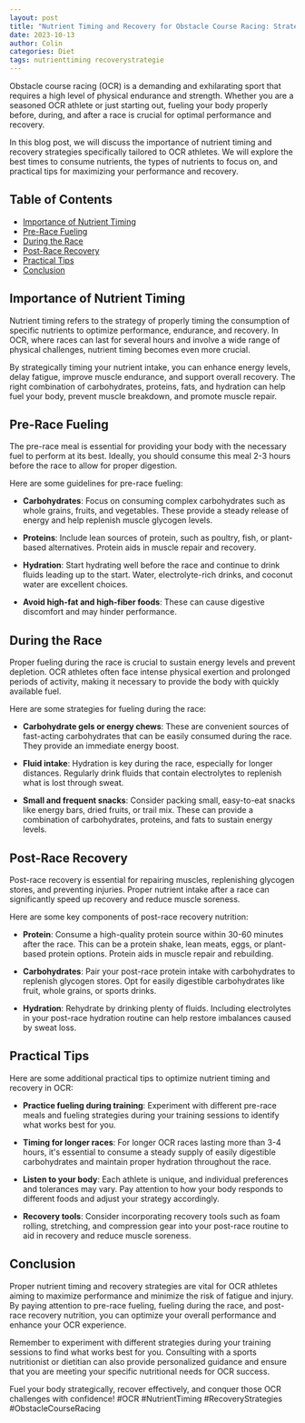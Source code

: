 ```yaml
---
layout: post
title: "Nutrient Timing and Recovery for Obstacle Course Racing: Strategies for Success"
date: 2023-10-13
author: Colin
categories: Diet
tags: nutrienttiming recoverystrategie
---
```


Obstacle course racing (OCR) is a demanding and exhilarating sport that requires a high level of physical endurance and strength. Whether you are a seasoned OCR athlete or just starting out, fueling your body properly before, during, and after a race is crucial for optimal performance and recovery.

In this blog post, we will discuss the importance of nutrient timing and recovery strategies specifically tailored to OCR athletes. We will explore the best times to consume nutrients, the types of nutrients to focus on, and practical tips for maximizing your performance and recovery.

## Table of Contents
- [Importance of Nutrient Timing](#importance-of-nutrient-timing)
- [Pre-Race Fueling](#pre-race-fueling)
- [During the Race](#during-the-race)
- [Post-Race Recovery](#post-race-recovery)
- [Practical Tips](#practical-tips)
- [Conclusion](#conclusion)

## Importance of Nutrient Timing

Nutrient timing refers to the strategy of properly timing the consumption of specific nutrients to optimize performance, endurance, and recovery. In OCR, where races can last for several hours and involve a wide range of physical challenges, nutrient timing becomes even more crucial.

By strategically timing your nutrient intake, you can enhance energy levels, delay fatigue, improve muscle endurance, and support overall recovery. The right combination of carbohydrates, proteins, fats, and hydration can help fuel your body, prevent muscle breakdown, and promote muscle repair.

## Pre-Race Fueling

The pre-race meal is essential for providing your body with the necessary fuel to perform at its best. Ideally, you should consume this meal 2-3 hours before the race to allow for proper digestion.

Here are some guidelines for pre-race fueling:

- **Carbohydrates**: Focus on consuming complex carbohydrates such as whole grains, fruits, and vegetables. These provide a steady release of energy and help replenish muscle glycogen levels.

- **Proteins**: Include lean sources of protein, such as poultry, fish, or plant-based alternatives. Protein aids in muscle repair and recovery.

- **Hydration**: Start hydrating well before the race and continue to drink fluids leading up to the start. Water, electrolyte-rich drinks, and coconut water are excellent choices.

- **Avoid high-fat and high-fiber foods**: These can cause digestive discomfort and may hinder performance.

## During the Race

Proper fueling during the race is crucial to sustain energy levels and prevent depletion. OCR athletes often face intense physical exertion and prolonged periods of activity, making it necessary to provide the body with quickly available fuel.

Here are some strategies for fueling during the race:

- **Carbohydrate gels or energy chews**: These are convenient sources of fast-acting carbohydrates that can be easily consumed during the race. They provide an immediate energy boost.

- **Fluid intake**: Hydration is key during the race, especially for longer distances. Regularly drink fluids that contain electrolytes to replenish what is lost through sweat.

- **Small and frequent snacks**: Consider packing small, easy-to-eat snacks like energy bars, dried fruits, or trail mix. These can provide a combination of carbohydrates, proteins, and fats to sustain energy levels.

## Post-Race Recovery

Post-race recovery is essential for repairing muscles, replenishing glycogen stores, and preventing injuries. Proper nutrient intake after a race can significantly speed up recovery and reduce muscle soreness.

Here are some key components of post-race recovery nutrition:

- **Protein**: Consume a high-quality protein source within 30-60 minutes after the race. This can be a protein shake, lean meats, eggs, or plant-based protein options. Protein aids in muscle repair and rebuilding.

- **Carbohydrates**: Pair your post-race protein intake with carbohydrates to replenish glycogen stores. Opt for easily digestible carbohydrates like fruit, whole grains, or sports drinks.

- **Hydration**: Rehydrate by drinking plenty of fluids. Including electrolytes in your post-race hydration routine can help restore imbalances caused by sweat loss.

## Practical Tips

Here are some additional practical tips to optimize nutrient timing and recovery in OCR:

- **Practice fueling during training**: Experiment with different pre-race meals and fueling strategies during your training sessions to identify what works best for you.
  
- **Timing for longer races**: For longer OCR races lasting more than 3-4 hours, it's essential to consume a steady supply of easily digestible carbohydrates and maintain proper hydration throughout the race.

- **Listen to your body**: Each athlete is unique, and individual preferences and tolerances may vary. Pay attention to how your body responds to different foods and adjust your strategy accordingly.

- **Recovery tools**: Consider incorporating recovery tools such as foam rolling, stretching, and compression gear into your post-race routine to aid in recovery and reduce muscle soreness.

## Conclusion

Proper nutrient timing and recovery strategies are vital for OCR athletes aiming to maximize performance and minimize the risk of fatigue and injury. By paying attention to pre-race fueling, fueling during the race, and post-race recovery nutrition, you can optimize your overall performance and enhance your OCR experience.

Remember to experiment with different strategies during your training sessions to find what works best for you. Consulting with a sports nutritionist or dietitian can also provide personalized guidance and ensure that you are meeting your specific nutritional needs for OCR success.

Fuel your body strategically, recover effectively, and conquer those OCR challenges with confidence! #OCR #NutrientTiming #RecoveryStrategies #ObstacleCourseRacing